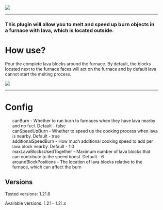 <img src="https://hukm-files.ydns.eu/github/outsidelavafuel/title.png"/>

<hr align="center"></hr>

<h3>This plugin will allow you to melt and speed up burn objects in a furnace with lava, which is located outside.</h3>

<h1>How use?</h1>
<p>Pour the complete lava blocks around the furnace. By default, the blocks located next to the furnace faces will act on the furnace and by default lava cannot start the melting process.</p>

<img src="https://hukm-files.ydns.eu/github/outsidelavafuel/use.gif"/>

<hr align="center"></hr>

<h1>Config</h1>
<ul>
    canBurn - Whether to run burn to furnaces when they have lava nearby and no fuel. Default - false<br/>
    canSpeedUpBurn - Whether to speed up the cooking process when lava is nearby. Default - true<br/>
    additionalSpeedBurn - How much additional cooking speed to add per lava block nearby. Default - 1.0<br/>
    maxLavaBlocksUsedTogether - Maximum number of lava blocks that can contribute to the speed boost. Default - 6<br/>
    aroundBlockPositions - The location of lava blocks relative to the furnace, which can affect the burn<br/>
</ul>

<h2>Versions</h2>
<p>Tested versions: 1.21.6</p>
<p>Available versions: 1.21 - 1.21.x</p>


